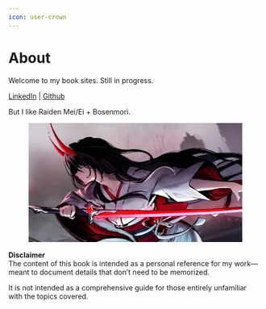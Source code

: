 ```yaml
---
icon: user-crown
---
```


# About

Welcome to my book sites. Still in progress.

[LinkedIn](https://www.linkedin.com/in/jonathan-sitohang/) | [Github](https://github.com/hazekezia)

But I like Raiden Mei/Ei + Bosenmori.

<figure><img src=".gitbook/assets/SSSC2E2.jpg" alt=""><figcaption></figcaption></figure>

**Disclaimer**\
The content of this book is intended as a personal reference for my work—meant to document details that don’t need to be memorized.&#x20;

It is not intended as a comprehensive guide for those entirely unfamiliar with the topics covered.
